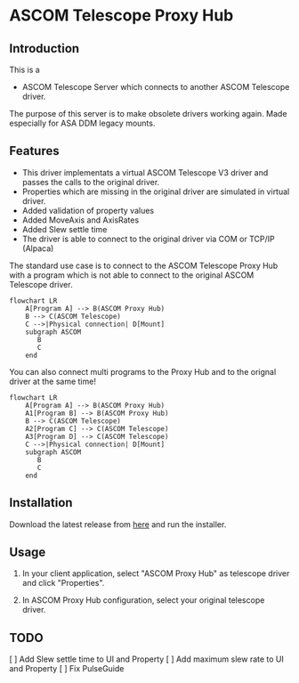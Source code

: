 # ASCOM Telescope Proxy Hub

## Introduction
This is a 
* ASCOM Telescope Server which connects to another ASCOM Telescope driver.

The purpose of this server is to make obsolete drivers working again. Made especially for ASA DDM legacy mounts.

## Features
* This driver implementats a virtual ASCOM Telescope V3 driver and passes the calls to the original driver.
* Properties which are missing in the original driver are simulated in virtual driver.
* Added validation of property values
* Added MoveAxis and AxisRates
* Added Slew settle time
* The driver is able to connect to the original driver via COM or TCP/IP (Alpaca)
  

The standard use case is to connect to the ASCOM Telescope Proxy Hub with a program which is not able to connect to the original ASCOM Telescope driver.

```mermaid
flowchart LR
    A[Program A] --> B(ASCOM Proxy Hub)
    B --> C(ASCOM Telescope)
    C -->|Physical connection| D[Mount]
    subgraph ASCOM
       B
       C
    end
```

You can also connect multi programs to the Proxy Hub and to the orignal driver at the same time!

```mermaid
flowchart LR
    A[Program A] --> B(ASCOM Proxy Hub)
    A1[Program B] --> B(ASCOM Proxy Hub)
    B --> C(ASCOM Telescope)
    A2[Program C] --> C(ASCOM Telescope)
    A3[Program D] --> C(ASCOM Telescope)
    C -->|Physical connection| D[Mount]
    subgraph ASCOM
       B
       C
    end
```



## Installation

Download the latest release from [here](https://github.com/photon1503/ASCOMProxyHub/releases/latest) and run the installer.

## Usage

1. In your client application, select "ASCOM Proxy Hub" as telescope driver and click "Properties".

2. In ASCOM Proxy Hub configuration, select your original telescope driver.

## TODO
[ ] Add Slew settle time to UI and Property
[ ] Add maximum slew rate to UI and Property
[ ] Fix PulseGuide

